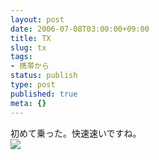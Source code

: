 ```yaml
---
layout: post
date: 2006-07-08T03:00:00+09:00
title: TX
slug: tx
tags:
- 携帯から
status: publish
type: post
published: true
meta: {}
---
```

<div class="caption">初めて乗った。快速速いですね。
</div>
<div class="photo"><img src="http://wo.skr.jp/images/uploads/blog-photo-1152349712.76-0.jpg" /></div>
